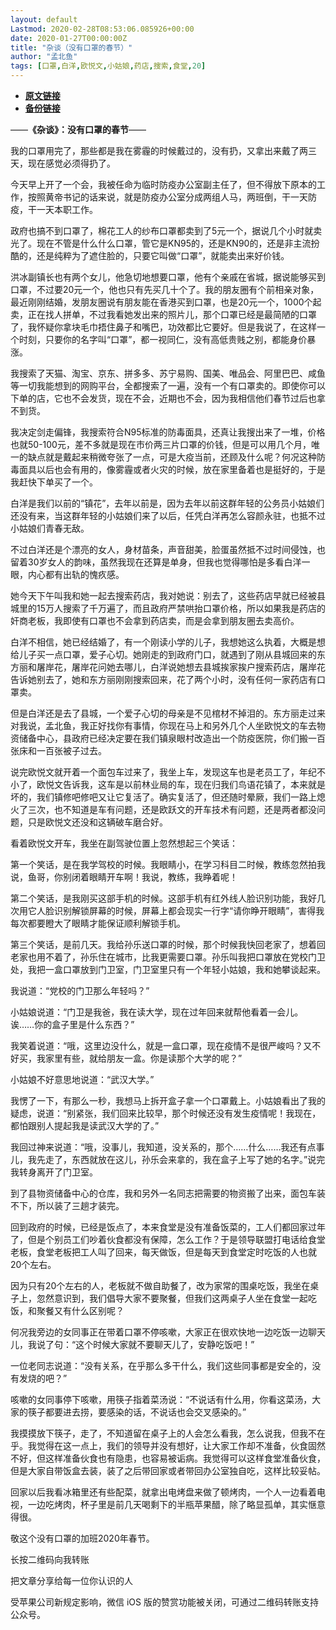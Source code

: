 ```yaml
---
layout: default
Lastmod: 2020-02-28T08:53:06.085926+00:00
date: 2020-01-27T00:00:00Z
title: "杂谈（没有口罩的春节）"
author: "孟北鱼"
tags: [口罩,白洋,欧悦文,小姑娘,药店,搜索,食堂,20]
---
```


* [**原文链接**](http://mp.weixin.qq.com/s?__biz=MzI2MDY4MzA2Mg==&mid=2247484731&idx=1&sn=1cac23e3b066e461189b07ab04c8ac44&chksm=ea64a162dd132874a9fffd69d1127cac8fc053f51e1a39f9e9886d5baafaf4944e4e8437213a#rd)
* [**备份链接**](http://archive.is/bvBWt)


——**《杂谈》：没有口罩的春节**——

我的口罩用完了，那些都是我在雾霾的时候戴过的，没有扔，又拿出来戴了两三天，现在感觉必须得扔了。

今天早上开了一个会，我被任命为临时防疫办公室副主任了，但不得放下原本的工作，按照黄帝书记的话来说，就是防疫办公室分成两组人马，两班倒，干一天防疫，干一天本职工作。

政府也搞不到口罩了，棉花工人的纱布口罩都卖到了5元一个，据说几个小时就卖光了。现在不管是什么什么口罩，管它是KN95的，还是KN90的，还是非主流扮酷的，还是纯粹为了遮住脸的，只要它叫做“口罩”，就能卖出来好价钱。

洪冰副镇长也有两个女儿，他急切地想要口罩，他有个亲戚在省城，据说能够买到口罩，不过要20元一个，他也只有先买几十个了。我的朋友圈有个前相亲对象，最近刚刚结婚，发朋友圈说有朋友能在香港买到口罩，也是20元一个，1000个起卖，正在找人拼单，不过我看她发出来的照片儿，那个口罩已经是最简陋的口罩了，我怀疑你拿块毛巾捂住鼻子和嘴巴，功效都比它要好。但是我说了，在这样一个时刻，只要你的名字叫“口罩”，都一视同仁，没有高低贵贱之别，都能身价暴涨。

我搜索了天猫、淘宝、京东、拼多多、苏宁易购、国美、唯品会、阿里巴巴、咸鱼等一切我能想到的网购平台，全都搜索了一遍，没有一个有口罩卖的。即使你可以下单的店，它也不会发货，现在不会，近期也不会，因为我相信他们春节过后也拿不到货。

我决定剑走偏锋，我搜索符合N95标准的防毒面具，还真让我搜出来了一堆，价格也就50-100元，差不多就是现在市价两三片口罩的价钱，但是可以用几个月，唯一的缺点就是戴起来稍微夸张了一点，可是大疫当前，还顾及什么呢？何况这种防毒面具以后也会有用的，像雾霾或者火灾的时候，放在家里备着也是挺好的，于是我赶快下单买了一个。

白洋是我们以前的“镇花”，去年以前是，因为去年以前这群年轻的公务员小姑娘们还没有来，当这群年轻的小姑娘们来了以后，任凭白洋再怎么容颜永驻，也抵不过小姑娘们青春无敌。

不过白洋还是个漂亮的女人，身材苗条，声音甜美，脸蛋虽然抵不过时间侵蚀，也留着30岁女人的韵味，虽然我现在还算是单身，但我也觉得哪怕是多看白洋一眼，内心都有出轨的愧疚感。

她今天下午叫我和她一起去搜索药店，我对她说：别去了，这些药店早就已经被县城里的15万人搜索了千万遍了，而且政府严禁哄抬口罩价格，所以如果我是药店的奸商老板，我即使有口罩也不会拿到药店卖，而是会拿到朋友圈去卖高价。

白洋不相信，她已经结婚了，有一个刚读小学的儿子，我想她这么执着，大概是想给儿子买一点口罩，爱子心切。她刚走的到政府门口，就遇到了刚从县城回来的东方丽和屠岸花，屠岸花问她去哪儿，白洋说她想去县城挨家挨户搜索药店，屠岸花告诉她别去了，她和东方丽刚刚搜索回来，花了两个小时，没有任何一家药店有口罩卖。

但是白洋还是去了县城，一个爱子心切的母亲是不见棺材不掉泪的。东方丽走过来对我说，孟北鱼，我正好找你有事情，你现在马上和另外几个人坐欧悦文的车去物资储备中心，县政府已经决定要在我们镇泉眼村改造出一个防疫医院，你们搬一百张床和一百张被子过去。

说完欧悦文就开着一个面包车过来了，我坐上车，发现这车也是老员工了，年纪不小了，欧悦文告诉我，这车是以前林业局的车，现在归我们鸟语花镇了，本来就是坏的，我们镇修吧修吧又让它复活了。确实复活了，但还随时晕厥，我们一路上熄火了三次，也不知道是车有问题，还是欧跃文的开车技术有问题，还是两者都没问题，只是欧悦文还没和这辆破车磨合好。

看着欧悦文开车，我坐在副驾驶位置上忽然想起三个笑话：

第一个笑话，是在我学驾校的时候。我眼睛小，在学习科目二时候，教练忽然拍我说，鱼哥，你别闭着眼睛开车啊！我说，教练，我睁着呢！

第二个笑话，是我刚买这部手机的时候。这部手机有红外线人脸识别功能，我好几次用它人脸识别解锁屏幕的时候，屏幕上都会现实一行字“请你睁开眼睛”，害得我每次都要瞪大了眼睛才能保证顺利解锁手机。

第三个笑话，是前几天。我给孙乐送口罩的时候，那个时候我快回老家了，想着回老家也用不着了，孙乐住在城市，比我更需要口罩。孙乐叫我把口罩放在党校门卫处，我把一盒口罩放到门卫室，门卫室里只有一个年轻小姑娘，我和她攀谈起来。

我说道：“党校的门卫那么年轻吗？”

小姑娘说道：“门卫是我爸，我在读大学，现在过年回来就帮他看着一会儿。诶……你的盒子里是什么东西？”

我笑着说道：“哦，这里边没什么，就是一盒口罩，现在疫情不是很严峻吗？又不好买，我家里有些，就给朋友一盒。你是读那个大学的呢？”

小姑娘不好意思地说道：“武汉大学。”

我愣了一下，有那么一秒，我想马上拆开盒子拿一个口罩戴上。小姑娘看出了我的疑虑，说道：“别紧张，我们回来比较早，那个时候还没有发生疫情呢！我现在，都怕跟别人提起我是读武汉大学的了。”

我回过神来说道：“哦，没事儿，我知道，没关系的，那个……什么……我还有点事儿，我先走了，东西就放在这儿，孙乐会来拿的，我在盒子上写了她的名字。”说完我转身离开了门卫室。

到了县物资储备中心的仓库，我和另外一名同志把需要的物资搬了出来，面包车装不下，所以装了三趟才装完。

回到政府的时候，已经是饭点了，本来食堂是没有准备饭菜的，工人们都回家过年了，但是个别员工们吵着伙食都没有保障，怎么工作？于是领导联盟打电话给食堂老板，食堂老板把工人叫了回来，每天做饭，但是每天到食堂定时吃饭的人也就20个左右。

因为只有20个左右的人，老板就不做自助餐了，改为家常的围桌吃饭，我坐在桌子上，忽然意识到，我们倡导大家不要聚餐，但我们这两桌子人坐在食堂一起吃饭，和聚餐又有什么区别呢？

何况我旁边的女同事正在带着口罩不停咳嗽，大家正在很欢快地一边吃饭一边聊天儿，我说了句：“这个时候大家就不要聊天儿了，安静吃饭吧！”

一位老同志说道：“没有关系，在乎那么多干什么，我们这些同事都是安全的，没有发烧的吧？”

咳嗽的女同事停下咳嗽，用筷子指着菜汤说：“不说话有什么用，你看这菜汤，大家的筷子都要进去捞，要感染的话，不说话也会交叉感染的。”

我摸摸放下筷子，走了，不知道留在桌子上的人会怎么看我，怎么说我，但我不在乎。我觉得在这一点上，我们的领导并没有想好，让大家工作却不准备，伙食固然不好，但这样准备伙食也有隐患，也容易被诟病。我觉得可以这样食堂准备伙食，但是大家自带饭盒去装，装了之后带回家或者带回办公室独自吃，这样比较妥帖。

回家以后我看冰箱里还有些配菜，就拿出电烤盘来做了顿烤肉，一个人一边看着电视，一边吃烤肉，杯子里是前几天喝剩下的半瓶苹果醋，除了略显孤单，其实惬意得很。

敬这个没有口罩的加班2020年春节。

长按二维码向我转账

把文章分享给每一位你认识的人

受苹果公司新规定影响，微信 iOS 版的赞赏功能被关闭，可通过二维码转账支持公众号。

